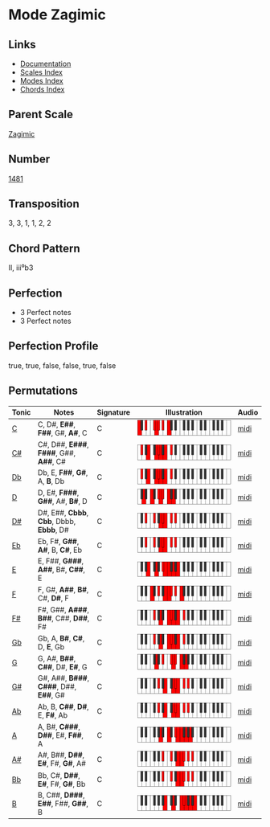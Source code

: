 # Mode Zagimic

## Links

- [Documentation](README.md)
- [Scales Index](Scales.md)
- [Modes Index](Modes.md)
- [Chords Index](Chords.md)

## Parent Scale

[Zagimic](ScaleZagimic.md)

## Number

[1481](https://ianring.com/musictheory/scales/1481)

## Transposition

3, 3, 1, 1, 2, 2

## Chord Pattern

II, iii⁰b3

## Perfection

- 3 Perfect notes
- 3 Perfect notes

## Perfection Profile

true, true, false, false, true, false

## Permutations

| Tonic | Notes | Signature | Illustration | Audio |
|-------|-------|-----------|--------------|-------|
| [C](ModeCNaturalZagimic.md) | C, D#, **E##**, **F##**, G#, **A#**, C | C | ![CNaturalZagimic](ModeCNaturalZagimic.png) | [midi](https://github.com/edipermadi/music/blob/main/docs/ModeCNaturalZagimic.mid?raw=true) |
| [C#](ModeCSharpZagimic.md) | C#, D##, **E###**, **F###**, G##, **A##**, C# | C | ![CSharpZagimic](ModeCSharpZagimic.png) | [midi](https://github.com/edipermadi/music/blob/main/docs/ModeCSharpZagimic.mid?raw=true) |
| [Db](ModeDFlatZagimic.md) | Db, E, **F##**, **G#**, A, **B**, Db | C | ![DFlatZagimic](ModeDFlatZagimic.png) | [midi](https://github.com/edipermadi/music/blob/main/docs/ModeDFlatZagimic.mid?raw=true) |
| [D](ModeDNaturalZagimic.md) | D, E#, **F###**, **G##**, A#, **B#**, D | C | ![DNaturalZagimic](ModeDNaturalZagimic.png) | [midi](https://github.com/edipermadi/music/blob/main/docs/ModeDNaturalZagimic.mid?raw=true) |
| [D#](ModeDSharpZagimic.md) | D#, E##, **Cbbb**, **Cbb**, Dbbb, **Ebbb**, D# | C | ![DSharpZagimic](ModeDSharpZagimic.png) | [midi](https://github.com/edipermadi/music/blob/main/docs/ModeDSharpZagimic.mid?raw=true) |
| [Eb](ModeEFlatZagimic.md) | Eb, F#, **G##**, **A#**, B, **C#**, Eb | C | ![EFlatZagimic](ModeEFlatZagimic.png) | [midi](https://github.com/edipermadi/music/blob/main/docs/ModeEFlatZagimic.mid?raw=true) |
| [E](ModeENaturalZagimic.md) | E, F##, **G###**, **A##**, B#, **C##**, E | C | ![ENaturalZagimic](ModeENaturalZagimic.png) | [midi](https://github.com/edipermadi/music/blob/main/docs/ModeENaturalZagimic.mid?raw=true) |
| [F](ModeFNaturalZagimic.md) | F, G#, **A##**, **B#**, C#, **D#**, F | C | ![FNaturalZagimic](ModeFNaturalZagimic.png) | [midi](https://github.com/edipermadi/music/blob/main/docs/ModeFNaturalZagimic.mid?raw=true) |
| [F#](ModeFSharpZagimic.md) | F#, G##, **A###**, **B##**, C##, **D##**, F# | C | ![FSharpZagimic](ModeFSharpZagimic.png) | [midi](https://github.com/edipermadi/music/blob/main/docs/ModeFSharpZagimic.mid?raw=true) |
| [Gb](ModeGFlatZagimic.md) | Gb, A, **B#**, **C#**, D, **E**, Gb | C | ![GFlatZagimic](ModeGFlatZagimic.png) | [midi](https://github.com/edipermadi/music/blob/main/docs/ModeGFlatZagimic.mid?raw=true) |
| [G](ModeGNaturalZagimic.md) | G, A#, **B##**, **C##**, D#, **E#**, G | C | ![GNaturalZagimic](ModeGNaturalZagimic.png) | [midi](https://github.com/edipermadi/music/blob/main/docs/ModeGNaturalZagimic.mid?raw=true) |
| [G#](ModeGSharpZagimic.md) | G#, A##, **B###**, **C###**, D##, **E##**, G# | C | ![GSharpZagimic](ModeGSharpZagimic.png) | [midi](https://github.com/edipermadi/music/blob/main/docs/ModeGSharpZagimic.mid?raw=true) |
| [Ab](ModeAFlatZagimic.md) | Ab, B, **C##**, **D#**, E, **F#**, Ab | C | ![AFlatZagimic](ModeAFlatZagimic.png) | [midi](https://github.com/edipermadi/music/blob/main/docs/ModeAFlatZagimic.mid?raw=true) |
| [A](ModeANaturalZagimic.md) | A, B#, **C###**, **D##**, E#, **F##**, A | C | ![ANaturalZagimic](ModeANaturalZagimic.png) | [midi](https://github.com/edipermadi/music/blob/main/docs/ModeANaturalZagimic.mid?raw=true) |
| [A#](ModeASharpZagimic.md) | A#, B##, **D##**, **E#**, F#, **G#**, A# | C | ![ASharpZagimic](ModeASharpZagimic.png) | [midi](https://github.com/edipermadi/music/blob/main/docs/ModeASharpZagimic.mid?raw=true) |
| [Bb](ModeBFlatZagimic.md) | Bb, C#, **D##**, **E#**, F#, **G#**, Bb | C | ![BFlatZagimic](ModeBFlatZagimic.png) | [midi](https://github.com/edipermadi/music/blob/main/docs/ModeBFlatZagimic.mid?raw=true) |
| [B](ModeBNaturalZagimic.md) | B, C##, **D###**, **E##**, F##, **G##**, B | C | ![BNaturalZagimic](ModeBNaturalZagimic.png) | [midi](https://github.com/edipermadi/music/blob/main/docs/ModeBNaturalZagimic.mid?raw=true) |

